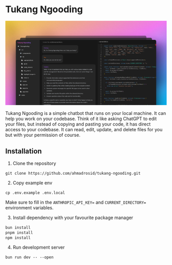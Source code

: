 # Tukang Ngooding

![demo](./sample.png)

Tukang Ngooding is a simple chatbot that runs on your local machine. It can help you work on your codebase. Think of it like asking ChatGPT to edit your files, but instead of copying and pasting your code, it has direct access to your codebase. It can read, edit, update, and delete files for you but with your permission of course.

## Installation

1. Clone the repository
```
git clone https://github.com/ahmadrosid/tukang-ngooding.git
```
2. Copy example env
```
cp .env.example .env.local
```
Make sure to fill in the `ANTHROPIC_API_KEY=` and `CURRENT_DIRECTORY=` environment variables.

3. Install dependency with your favourite package manager
```
bun install
pnpm install
npm install
```
4. Run development server
```
bun run dev -- --open
```

